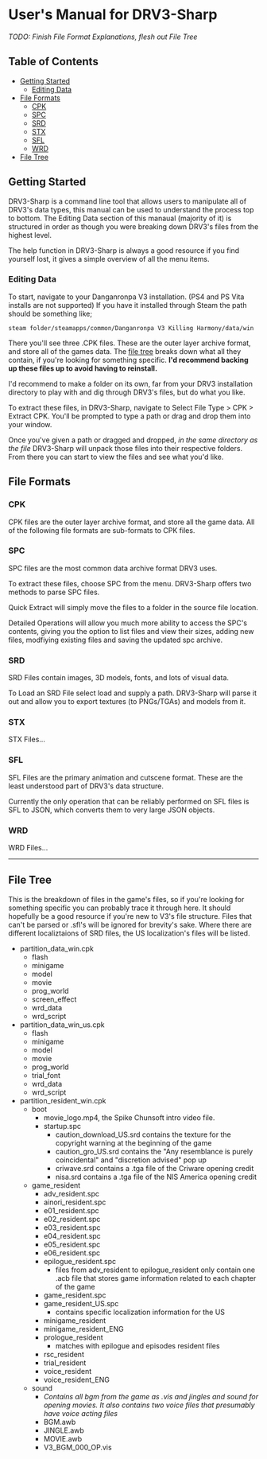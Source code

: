 # User's Manual for DRV3-Sharp

*TODO: Finish File Format Explanations, flesh out File Tree*

## Table of Contents
- [Getting Started](#getting-started)
  - [Editing Data](#editing-data)
- [File Formats](#file-formats)
  - [CPK](#cpk)
  - [SPC](#spc)
  - [SRD](#srd)
  - [STX](#stx)
  - [SFL](#sfl)
  - [WRD](#wrd)
- [File Tree](#file-tree)

## Getting Started
DRV3-Sharp is a command line tool that allows users to manipulate all of DRV3's data types, this manual can be used to understand the process top to bottom. The Editing Data section of this manaual (majority of it) is structured in order as though you were breaking down DRV3's files from the highest level.

The help function in DRV3-Sharp is always a good resource if you find yourself lost, it gives a simple overview of all the menu items.

### Editing Data
To start, navigate to your Danganronpa V3 installation. (PS4 and PS Vita installs are not supported) If you have it installed through Steam the path should be something like; 

``steam folder/steamapps/common/Danganronpa V3 Killing Harmony/data/win``

There you'll see three .CPK files. These are the outer layer archive format, and store all of the games data. The [file tree](#file-tree) breaks down what all they contain, if you're looking for something specific. **I'd recommend backing up these files up to avoid having to reinstall.**

I'd recommend to make a folder on its own, far from your DRV3 installation directory to play with and dig through DRV3's files, but  do what you like.

To extract these files, in DRV3-Sharp, navigate to Select File Type > CPK > Extract CPK. You'll be prompted to type a path or drag and drop them into your window.

Once you've given a path or dragged and dropped, *in the same directory as the file* DRV3-Sharp will unpack those files into their respective folders. From there you can start to view the files and see what you'd like.


## File Formats
### CPK
CPK files are the outer layer archive format, and store all the game data. All of the following file formats are sub-formats to CPK files.

### SPC
SPC files are the most common data archive format DRV3 uses.

To extract these files, choose SPC from the menu. DRV3-Sharp offers two methods to parse SPC files.

Quick Extract will simply move the files to a folder in the source file location.

Detailed Operations will allow you much more ability to access the SPC's contents, giving you the option to list files and view their sizes, adding new files, modfiying existing files and saving the updated spc archive.

### SRD
SRD Files contain images, 3D models, fonts, and lots of visual data.

To Load an SRD File select load and supply a path. DRV3-Sharp will parse it out and allow you to export textures (to PNGs/TGAs) and models from it.

### STX
STX Files...

### SFL
SFL Files are the primary animation and cutscene format. These are the least understood part of DRV3's data structure.

Currently the only operation that can be reliably performed on SFL files is SFL to JSON, which converts them to very large JSON objects.

### WRD
WRD Files...

---

## File Tree
This is the breakdown of files in the game's files, so if you're looking for something specific you can probably trace it through here. It should hopefully be a good resource if you're new to V3's file structure. Files that can't be parsed or .sfl's will be ignored for brevity's sake. Where there are different localiztaions of SRD files, the US localization's files will be listed.

- partition_data_win.cpk
  - flash
  - minigame
  - model
  - movie
  - prog_world
  - screen_effect
  - wrd_data
  - wrd_script
- partition_data_win_us.cpk
  - flash
  - minigame
  - model
  - movie
  - prog_world
  - trial_font
  - wrd_data
  - wrd_script
- partition_resident_win.cpk
  - boot
      - movie_logo.mp4, the Spike Chunsoft intro video file.
      - startup.spc
        - caution_download_US.srd contains the texture for the copyright warning at the beginning of the game
        - caution_gro_US.srd contains the "Any resemblance is purely coincidental" and "discretion advised" pop up
        - criwave.srd contains a .tga file of the Criware opening credit
        - nisa.srd contains a .tga file of the NIS America opening credit
  - game_resident
    - adv_resident.spc
    - ainori_resident.spc
    - e01_resident.spc
    - e02_resident.spc
    - e03_resident.spc
    - e04_resident.spc
    - e05_resident.spc
    - e06_resident.spc
    - epilogue_resident.spc
      - files from adv_resident to epilogue_resident only contain one .acb file that stores game information related to each chapter of the game
    - game_resident.spc
    - game_resident_US.spc
      - contains specific localization information for the US
    - minigame_resident
    - minigame_resident_ENG
    - prologue_resident
      - matches with epilogue and episodes resident files
    - rsc_resident
    - trial_resident
    - voice_resident
    - voice_resident_ENG
  - sound
    - *Contains all bgm from the game as .vis and jingles and sound for opening movies. It also contains two voice files that presumably have voice acting files*
    - BGM.awb
    - JINGLE.awb
    - MOVIE.awb
    - V3_BGM_000_OP.vis